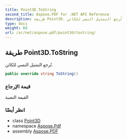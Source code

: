 ```yaml
---
title: Point3D.ToString
second_title: Aspose.PDF for .NET API Reference
description: طريقة Point3D. تُرجع التمثيل النصي للكائن
type: docs
weight: 60
url: /ar/net/aspose.pdf/point3d/tostring/
---
```

## طريقة Point3D.ToString

تُرجع التمثيل النصي للكائن.

```csharp
public override string ToString()
```

### قيمة الإرجاع

القيمة النصية

### انظر أيضًا

* class [Point3D](../)
* namespace [Aspose.Pdf](../../../aspose.pdf/)
* assembly [Aspose.PDF](../../../)